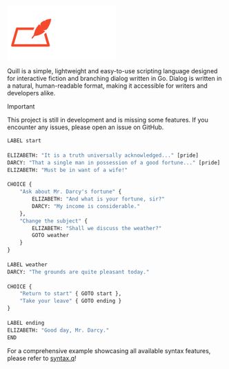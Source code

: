 <p align="left">
    <img src="assets/banner.png" alt="Quill Banner" width="50%">
</p>

Quill is a simple, lightweight and easy-to-use scripting language designed for interactive fiction and branching dialog written in Go. Dialog is written in a natural, human-readable format, making it accessible for writers and developers alike.

> [!IMPORTANT]
> This project is still in development and is missing some features. If you encounter any issues, please open an issue on GitHub.

```python
LABEL start

ELIZABETH: "It is a truth universally acknowledged..." [pride]
DARCY: "That a single man in possession of a good fortune..." [pride]
ELIZABETH: "Must be in want of a wife!"

CHOICE {
    "Ask about Mr. Darcy's fortune" {
        ELIZABETH: "And what is your fortune, sir?"
        DARCY: "My income is considerable."
    },
    "Change the subject" {
        ELIZABETH: "Shall we discuss the weather?"
        GOTO weather
    }
}

LABEL weather
DARCY: "The grounds are quite pleasant today."

CHOICE {
    "Return to start" { GOTO start },
    "Take your leave" { GOTO ending }
}

LABEL ending
ELIZABETH: "Good day, Mr. Darcy."
END
``` 
For a comprehensive example showcasing all available syntax features, please refer to [syntax.q](/examples/syntax.q)!
